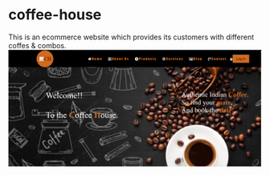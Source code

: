 # coffee-house
This is an ecommerce website which provides its customers with different coffes & combos.
![](home.png)
